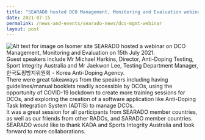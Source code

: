 ```yaml
---
title: "SEARADO hosted DCO Management, Monitoring and Evaluation webinar "
date: 2021-07-15
permalink: /news-and-events/searado-news/dco-mgmt-webinar
layout: post
---
```


![Alt text for image on Isomer site](/images/2021-07-15.png)
SEARADO hosted a webinar on DCO Management, Monitoring and Evaluation on 15th July 2021. <br>Guest speakers include Mr Michael Harkins, Director, Anti-Doping Testing, Sport Integrity Australia and Mr Jaekwon Lee, Testing Department Manager, 한국도핑방지위원회 - Korea Anti-Doping Agency. 
<br>There were great takeaways from the speakers including having guidelines/manual booklets readily accessible by DCOs, using the opportunity of COVID-19 lockdown to create more training sessions for DCOs, and exploring the creation of a software application like Anti-Doping Task Integration System (ADTIS) to manage DCOs. <br>It was a great session for all participants from SEARADO member countries, as well as our friends from other RADOs, and SARADO member countries. SEARADO would like to thank KADA and Sports Integrity Australia and look forward to more collaborations.